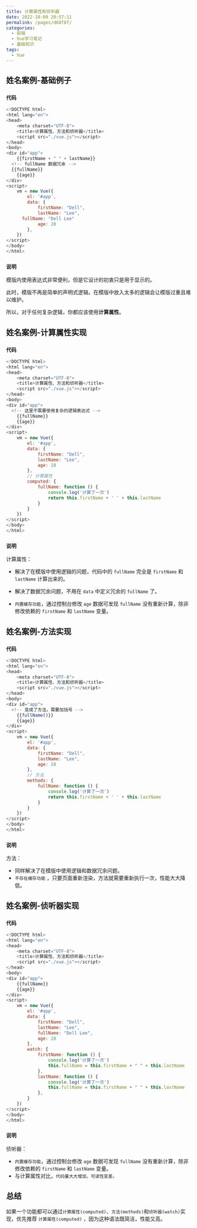 ```yaml
---
title: 计算属性和侦听器
date: 2022-10-09 20:57:11
permalink: /pages/d68f8f/
categories:
  - 前端
  - Vue学习笔记
  - 基础知识
tags:
  - Vue
---
```


## 姓名案例-基础例子

### `代码`

```js
<!DOCTYPE html>
<html lang="en">
<head>
	<meta charset="UTF-8">
	<title>计算属性、方法和侦听器</title>
	<script src="./vue.js"></script>
</head>
<body>
<div id="app">
	{{firstName + " " + lastName}}
  <!-- fullName 数据冗余 -->
  {{fullName}}
	{{age}}
</div>
<script>
	vm = new Vue({
		el: '#app',
		data: {
			firstName: "Dell",
			lastName: "Lee",
      fullName: "Dell Lee"
			age: 28
		},
	})
</script>
</body>
</html>
```

### `说明`

模版内使用表达式非常便利，但是它设计的初衷只是用于显示的。

此时，模版不再是简单的声明式逻辑。在模版中放入太多的逻辑会让模版过重且难以维护。

所以，对于任何复杂逻辑，你都应该使用**计算属性**。

## 姓名案例-计算属性实现

### `代码`

```js
<!DOCTYPE html>
<html lang="en">
<head>
	<meta charset="UTF-8">
	<title>计算属性、方法和侦听器</title>
	<script src="./vue.js"></script>
</head>
<body>
<div id="app">
  <!-- 这里不需要使用复杂的逻辑表达式 -->
	{{fullName}}
	{{age}}
</div>
<script>
	vm = new Vue({
		el: '#app',
		data: {
			firstName: "Dell",
			lastName: "Lee",
			age: 28
		},
		// 计算属性
		computed: {
			fullName: function () {
				console.log('计算了一次')
				return this.firstName + ' ' + this.lastName
			}
		}
	})
</script>
</body>
</html>
```

### `说明`

计算属性：

- 解决了在模版中使用逻辑的问题，代码中的 `fullName` 完全是 `firstName` 和 `lastName` 计算出来的。
- 解决了数据冗余问题，不用在 `data` 中定义冗余的 `fullName` 了。

- `内置缓存功能`，通过控制台修改 `age` 数据可发现 `fullName` 没有重新计算，除非修改依赖的 `firstName` 和 `lastName` 变量。



## 姓名案例-方法实现

### `代码`

```js
<!DOCTYPE html>
<html lang="en">
<head>
	<meta charset="UTF-8">
	<title>计算属性、方法和侦听器</title>
	<script src="./vue.js"></script>
</head>
<body>
<div id="app">
  <!-- 变成了方法，需要加括号 -->
	{{fullName()}}
	{{age}}
</div>
<script>
	vm = new Vue({
		el: '#app',
		data: {
			firstName: "Dell",
			lastName: "Lee",
			age: 28
		},
		// 方法
		methods: {
			fullName: function () {
				console.log('计算了一次')
				return this.firstName + ' ' + this.lastName
			}
		}
	})
</script>
</body>
</html>
```

### `说明`

方法：

- 同样解决了在模版中使用逻辑和数据冗余问题。
- `不存在缓存功能` ，只要页面重新渲染，方法就需要重新执行一次，性能大大降低。



## 姓名案例-侦听器实现

### `代码`

```js
<!DOCTYPE html>
<html lang="en">
<head>
	<meta charset="UTF-8">
	<title>计算属性、方法和侦听器</title>
	<script src="./vue.js"></script>
</head>
<body>
<div id="app">
	{{fullName}}
	{{age}}
</div>
<script>
	vm = new Vue({
		el: '#app',
		data: {
			firstName: "Dell",
			lastName: "Lee",
			fullName: "Dell Lee",
			age: 28
		},
		watch: {
			firstName: function () {
				console.log('计算了一次')
				this.fullName = this.firstName + " " + this.lastName
			},
			lastName: function () {
				console.log('计算了一次')
				this.fullName = this.firstName + " " + this.lastName
			},
		}
	})
</script>
</body>
</html>
```

### `说明`

侦听器：

- `内置缓存功能`，通过控制台修改 `age` 数据可发现 `fullName` 没有重新计算，除非修改依赖的 `firstName` 和 `lastName` 变量。
- 与计算属性对比，`代码量大大增加，可读性变差。`

## 总结

如果一个功能都可以通过`计算属性(computed)`、`方法(methods)`和`侦听器(watch)`实现，优先推荐 `计算属性(computed)` ，因为这种语法既简洁，性能又高。
